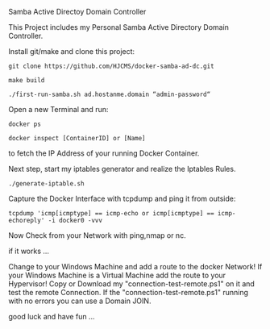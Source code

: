 Samba Active Directoy Domain Controller

This Project includes my Personal Samba Active Directory Domain Controller.

Install git/make and clone this project:

	git clone https://github.com/HJCMS/docker-samba-ad-dc.git

	make build

	./first-run-samba.sh ad.hostanme.domain “admin-password“

Open a new Terminal and run:

	docker ps

	docker inspect [ContainerID] or [Name]

to fetch the IP Address of your running Docker Container.

Next step, start my iptables generator and realize the Iptables Rules.

	./generate-iptable.sh

Capture the Docker Interface with tcpdump and ping it from outside:

	tcpdump 'icmp[icmptype] == icmp-echo or icmp[icmptype] == icmp-echoreply' -i docker0 -vvv

Now Check from your Network with ping,nmap or nc.

if it works ...

Change to your Windows Machine and add a route to the docker Network!
If your Windows Machine is a Virtual Machine add the route to your Hypervisor!
Copy or Download my "connection-test-remote.ps1" on it and test the remote Connection.
If the "connection-test-remote.ps1" running with no errors you can use a Domain JOIN.

good luck and have fun ...
